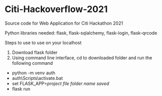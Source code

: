 # Citi-Hackoverflow-2021

Source code for Web Application for Citi Hackathon 2021

Python libraries needed: flask, flask-sqlalchemy, flask-login, flask-qrcode

Steps to use to use on your localhost
1. Download flask folder
2. Using command line interface, cd to downloaded folder and run the following command
  - python -m venv auth
  - auth\Scripts\activate.bat
  - set FLASK_APP=*project file folder name saved*
  - flask run



